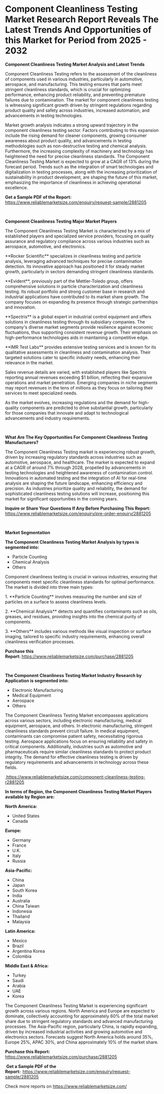 <p><h1>Component Cleanliness Testing Market Research Report Reveals The Latest Trends And Opportunities of this Market for Period from 2025 - 2032</h1></p><p><strong>Component Cleanliness Testing Market Analysis and Latest Trends</strong></p>
<p><p>Component Cleanliness Testing refers to the assessment of the cleanliness of components used in various industries, particularly in automotive, aerospace, and manufacturing. This testing ensures that parts meet stringent cleanliness standards, which is crucial for optimizing performance, enhancing product reliability, and preventing premature failures due to contamination. The market for component cleanliness testing is witnessing significant growth driven by stringent regulations regarding product quality and safety across industries, increased automation, and advancements in testing technologies. </p><p>Market growth analysis indicates a strong upward trajectory in the component cleanliness testing sector. Factors contributing to this expansion include the rising demand for cleaner components, growing consumer awareness about product quality, and advancements in testing methodologies such as non-destructive testing and chemical analysis. Furthermore, the increasing complexity of machinery and technology has heightened the need for precise cleanliness standards. The Component Cleanliness Testing Market is expected to grow at a CAGR of 13% during the forecast period. Trends such as the integration of smart technologies and digitalization in testing processes, along with the increasing prioritization of sustainability in product development, are shaping the future of this market, emphasizing the importance of cleanliness in achieving operational excellence.</p></p>
<p><strong>Get a Sample PDF of the Report:&nbsp;</strong> <a href="https://www.reliablemarketsize.com/enquiry/request-sample/2881205?utm_campaign=3262&utm_medium=2&utm_source=Github&utm_content=ia&utm_term=12032025&utm_id=component-cleanliness-testing">https://www.reliablemarketsize.com/enquiry/request-sample/2881205</a></p>
<p>&nbsp;</p>
<p><strong>Component Cleanliness Testing Major Market Players</strong></p>
<p><p>The Component Cleanliness Testing Market is characterized by a mix of established players and specialized service providers, focusing on quality assurance and regulatory compliance across various industries such as aerospace, automotive, and electronics.</p><p>**Rocker Scientific** specializes in cleanliness testing and particle analysis, leveraging advanced techniques for precise contamination detection. Its innovative approach has positioned it for steady market growth, particularly in sectors demanding stringent cleanliness standards.</p><p>**Evident**, previously part of the Mettler-Toledo group, offers comprehensive solutions in particle characterization and cleanliness testing. Its robust portfolio and strong customer base in research and industrial applications have contributed to its market share growth. The company focuses on expanding its presence through strategic partnerships and innovation.</p><p>**Spectris** is a global expert in industrial control equipment and offers solutions in cleanliness testing through its subsidiary companies. The company's diverse market segments provide resilience against economic fluctuations, thus supporting consistent revenue growth. Their emphasis on high-performance technologies aids in maintaining a competitive edge.</p><p>**IMR Test Labs** provides extensive testing services and is known for its qualitative assessments in cleanliness and contamination analysis. Their targeted solutions cater to specific industry needs, enhancing their relevance in the market.</p><p>Sales revenue details are varied, with established players like Spectris reporting annual revenues exceeding $1 billion, reflecting their expansive operations and market penetration. Emerging companies in niche segments may report revenues in the tens of millions as they focus on tailoring their services to meet specialized needs.</p><p>As the market evolves, increasing regulations and the demand for high-quality components are predicted to drive substantial growth, particularly for those companies that innovate and adapt to technological advancements and industry requirements.</p></p>
<p>&nbsp;</p>
<p><strong>What Are The Key Opportunities For Component Cleanliness Testing Manufacturers?</strong></p>
<p><p>The Component Cleanliness Testing market is experiencing robust growth, driven by increasing regulatory standards across industries such as automotive, aerospace, and healthcare. The market is expected to expand at a CAGR of around 7% through 2028, propelled by advancements in testing technologies and heightened awareness of contamination control. Innovations in automated testing and the integration of AI for real-time analysis are shaping the future landscape, enhancing efficiency and precision. As industries prioritize quality and reliability, the demand for sophisticated cleanliness testing solutions will increase, positioning this market for significant opportunities in the coming years.</p></p>
<p><strong>Inquire or Share Your Questions If Any Before Purchasing This Report:</strong> <a href="https://www.reliablemarketsize.com/enquiry/pre-order-enquiry/2881205?utm_campaign=3262&utm_medium=2&utm_source=Github&utm_content=ia&utm_term=12032025&utm_id=component-cleanliness-testing">https://www.reliablemarketsize.com/enquiry/pre-order-enquiry/2881205</a></p>
<p>&nbsp;</p>
<p><strong>Market Segmentation</strong></p>
<p><strong>The Component Cleanliness Testing Market Analysis by types is segmented into:</strong></p>
<p><ul><li>Particle Counting</li><li>Chemical Analysis</li><li>Others</li></ul></p>
<p><p>Component cleanliness testing is crucial in various industries, ensuring that components meet specific cleanliness standards for optimal performance. The market is divided into three main types: </p><p>1. **Particle Counting** involves measuring the number and size of particles on a surface to assess cleanliness levels.</p><p>2. **Chemical Analysis** detects and quantifies contaminants such as oils, greases, and residues, providing insights into the chemical purity of components.</p><p>3. **Others** includes various methods like visual inspection or surface imaging, tailored to specific industry requirements, enhancing overall cleanliness verification processes.</p></p>
<p><strong>Purchase this Report:&nbsp;</strong><a href="https://www.reliablemarketsize.com/purchase/2881205?utm_campaign=3262&utm_medium=2&utm_source=Github&utm_content=ia&utm_term=12032025&utm_id=component-cleanliness-testing">https://www.reliablemarketsize.com/purchase/2881205</a></p>
<p>&nbsp;</p>
<p><strong>The Component Cleanliness Testing Market Industry Research by Application is segmented into:</strong></p>
<p><ul><li>Electronic Manufacturing</li><li>Medical Equipment</li><li>Aerospace</li><li>Others</li></ul></p>
<p><p>The Component Cleanliness Testing Market encompasses applications across various sectors, including electronic manufacturing, medical equipment, aerospace, and others. In electronic manufacturing, stringent cleanliness standards prevent circuit failure. In medical equipment, contaminants can compromise patient safety, necessitating rigorous testing. Aerospace applications focus on ensuring reliability and safety in critical components. Additionally, industries such as automotive and pharmaceuticals require similar cleanliness standards to protect product integrity. The demand for effective cleanliness testing is driven by regulatory requirements and advancements in technology across these fields.</p></p>
<p><a href="https://www.reliablemarketsize.com/component-cleanliness-testing-r2881205?utm_campaign=3262&utm_medium=2&utm_source=Github&utm_content=ia&utm_term=12032025&utm_id=component-cleanliness-testing">&nbsp;https://www.reliablemarketsize.com/component-cleanliness-testing-r2881205</a></p>
<p><strong>In terms of Region, the Component Cleanliness Testing Market Players available by Region are:</strong></p>
<p>
    <p> <strong> North America: </strong>
        <ul>
            <li>United States</li>
            <li>Canada</li>
        </ul>
        </p> 
    <p> <strong> Europe: </strong>
        <ul>
            <li>Germany</li>
            <li>France</li>
            <li>U.K.</li>
            <li>Italy</li>
            <li>Russia</li>
        </ul>
        </p> 
    <p> <strong> Asia-Pacific: </strong>
        <ul>
            <li>China</li>
            <li>Japan</li>
            <li>South Korea</li>
            <li>India</li>
            <li>Australia</li>
            <li>China Taiwan</li>
            <li>Indonesia</li>
            <li>Thailand</li>
            <li>Malaysia</li>
        </ul>
        </p> 
    <p> <strong> Latin America: </strong>
        <ul>
            <li>Mexico</li>
            <li>Brazil</li>
            <li>Argentina Korea</li>
            <li>Colombia</li>
        </ul>
        </p> 
    <p> <strong> Middle East & Africa: </strong>
        <ul>
            <li>Turkey</li>
            <li>Saudi</li>
            <li>Arabia</li>
            <li>UAE</li>
            <li>Korea</li>
        </ul>
    </p>
    </p>
<p><p>The Component Cleanliness Testing Market is experiencing significant growth across various regions. North America and Europe are expected to dominate, collectively accounting for approximately 60% of the total market share due to stringent regulatory standards and advanced manufacturing processes. The Asia-Pacific region, particularly China, is rapidly expanding, driven by increased industrial activities and growing automotive and electronics sectors. Forecasts suggest North America holds around 35%, Europe 25%, APAC 30%, and China approximately 10% of the market share.</p></p>
<p><strong>Purchase this Report: </strong><a href="https://www.reliablemarketsize.com/purchase/2881205?utm_campaign=3262&utm_medium=2&utm_source=Github&utm_content=ia&utm_term=12032025&utm_id=component-cleanliness-testing">https://www.reliablemarketsize.com/purchase/2881205</a></p>
<p>&nbsp;<strong>Get a Sample PDF of the Report:&nbsp;&nbsp;</strong><a href="https://www.reliablemarketsize.com/enquiry/request-sample/2881205?utm_campaign=3262&utm_medium=2&utm_source=Github&utm_content=ia&utm_term=12032025&utm_id=component-cleanliness-testing">https://www.reliablemarketsize.com/enquiry/request-sample/2881205</a></p>
<p><strong></strong></p>
<p>Check more reports on <a href="https://www.reliablemarketsize.com/?utm_campaign=3262&utm_medium=2&utm_source=Github&utm_content=ia&utm_term=12032025&utm_id=component-cleanliness-testing">https://www.reliablemarketsize.com/</a></p>